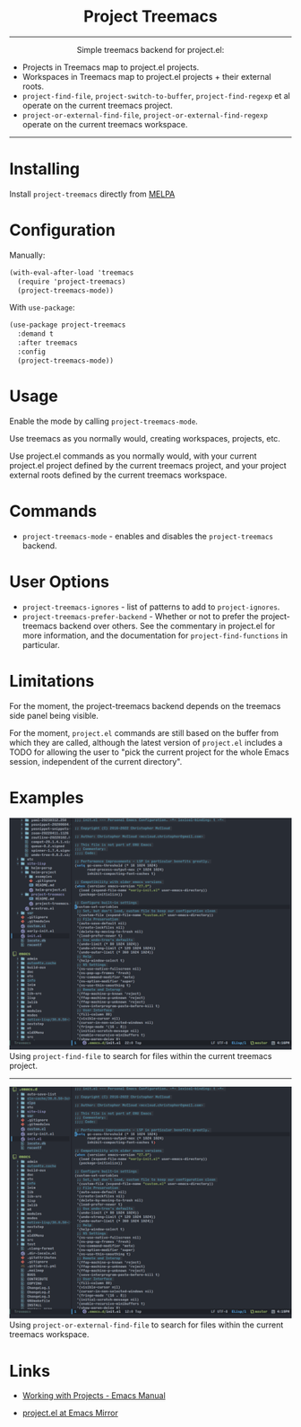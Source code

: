 <h1 align="center">Project Treemacs</h1>
<hr>
<p align="center">
Simple treemacs backend for project.el:

* Projects in Treemacs map to project.el projects.
* Workspaces in Treemacs map to project.el projects + their external roots.
* `project-find-file`, `project-switch-to-buffer`, `project-find-regexp` et al operate on the current treemacs project.
* `project-or-external-find-file`, `project-or-external-find-regexp` operate on the current treemacs workspace.
</p>
<hr>

# Installing
Install `project-treemacs` directly from [MELPA](https://melpa.org/#/project-treemacs)

# Configuration
Manually:

``` emacs-lisp
(with-eval-after-load 'treemacs
  (require 'project-treemacs)
  (project-treemacs-mode))
```

With `use-package`:
``` emacs-lisp
(use-package project-treemacs
  :demand t
  :after treemacs
  :config
  (project-treemacs-mode))
```

# Usage
Enable the mode by calling `project-treemacs-mode`.

Use treemacs as you normally would, creating workspaces, projects, etc. 

Use project.el commands as you normally would, with your current project.el project defined by the current treemacs project, and your project external roots defined by the current treemacs workspace.

# Commands
* `project-treemacs-mode` - enables and disables the `project-treemacs` backend.

# User Options
* `project-treemacs-ignores` - list of patterns to add to `project-ignores`.
* `project-treemacs-prefer-backend` - Whether or not to prefer the project-treemacs backend over others. See the commentary in project.el for more information, and the documentation for `project-find-functions` in particular.

# Limitations
For the moment, the project-treemacs backend depends on the treemacs side panel being visible. 

For the moment, `project.el` commands are still based on the buffer from which they are called, although the latest version of `project.el` includes a TODO for allowing the user to "pick the current project for the whole Emacs session, independent of the current directory".

# Examples
![treemacs-project-search](https://github.com/cmccloud/project-treemacs/blob/master/examples/project-search.gif?raw=true)
Using `project-find-file` to search for files within the current treemacs project.
<hr>

![treemacs-workspace-search](https://github.com/cmccloud/project-treemacs/blob/master/examples/workspace-search.gif?raw=true)
Using `project-or-external-find-file` to search for files within the current treemacs workspace.


# Links
* [Working with Projects - Emacs Manual](https://www.gnu.org/software/emacs/manual/html_node/emacs/Projects.html)

* [project.el at Emacs Mirror](https://github.com/emacs-mirror/emacs/blob/master/lisp/progmodes/project.el)



